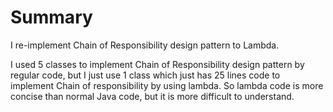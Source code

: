 # Summary

I re-implement Chain of Responsibility design pattern to Lambda.

I used 5 classes to implement Chain of Responsibility design pattern by regular code, but I just use 1 class which just has 25 lines code to implement Chain of responsibility by using lambda. So lambda code is more concise than normal Java code, but it is more difficult to understand.